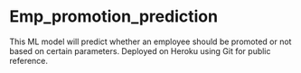 # Emp_promotion_prediction
This ML model will predict whether an employee should be promoted or not based on certain parameters.
Deployed on Heroku using Git for public reference.
